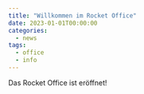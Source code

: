 ```yaml
---
title: "Willkommen im Rocket Office"
date: 2023-01-01T00:00:00
categories:
  - news
tags:
  - office
  - info
---
```


Das Rocket Office ist eröffnet!
